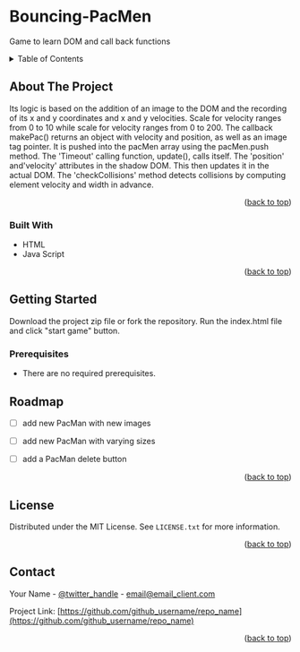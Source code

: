 # Bouncing-PacMen

Game to learn DOM and call back functions

<a name="readme-top"></a>

<!-- TABLE OF CONTENTS -->
<details>
  <summary>Table of Contents</summary>
  <ul>
    <li><a href="#about-the-project">About The Project</a></li>      
    <li><a href="#built-with">Built With</a></li>
    <li><a href="#getting-started">Getting Started</a></li>
    <li><a href="#prerequisites">Prerequisites</a></li>
    <li><a href="#installation">Installation</a></li>
    <li><a href="#roadmap">Roadmap</a></li>
    <li><a href="#license">License</a></li>
    <li><a href="#contact">Contact</a></li>
   </ul>
  </details>

<!-- ABOUT THE PROJECT -->

## About The Project

Its logic is based on the addition of an image to the DOM and the recording of its x and y coordinates and x and y velocities. Scale for velocity ranges from 0 to 10 while scale for velocity ranges from 0 to 200. The callback makePac() returns an object with velocity and position, as well as an image tag pointer. It is pushed into the pacMen array using the pacMen.push method. The 'Timeout' calling function, update(), calls itself. The 'position' and'velocity' attributes in the shadow DOM. This then updates it in the actual DOM. The 'checkCollisions' method detects collisions by computing element velocity and width in advance.

<p align="right">(<a href="#readme-top">back to top</a>)</p>

### Built With
- HTML
- Java Script

<p align="right">(<a href="#readme-top">back to top</a>)</p>

<!-- GETTING STARTED -->

## Getting Started

Download the project zip file or fork the repository. Run the index.html file and click "start game" button.

### Prerequisites
- There are no required prerequisites.

<!-- ROADMAP -->

## Roadmap

- [ ] add new PacMan with new images
- [ ] add new PacMan with varying sizes
- [ ] add a PacMan delete button


<p align="right">(<a href="#readme-top">back to top</a>)</p>

<!-- LICENSE -->

## License

Distributed under the MIT License. See `LICENSE.txt` for more information.

<p align="right">(<a href="#readme-top">back to top</a>)</p>

<!-- CONTACT -->

## Contact

Your Name - [@twitter_handle](https://twitter.com/twitter_handle) - email@email_client.com

Project Link: [https://github.com/github_username/repo_name](https://github.com/github_username/repo_name)

<p align="right">(<a href="#readme-top">back to top</a>)</p>
